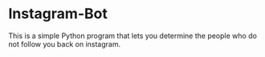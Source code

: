 # Instagram-Bot
This is a simple Python program that lets you determine the people who do not follow you back on instagram.

